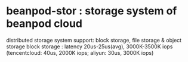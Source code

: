 # beanpod-stor : storage system of beanpod cloud
distributed storage system
support: block storage, file storage & object storage
block storage : latency 20us-25us(avg), 3000K-3500K iops (tencentcloud: 40us, 2000K iops; aliyun: 30us, 3000K iops)
